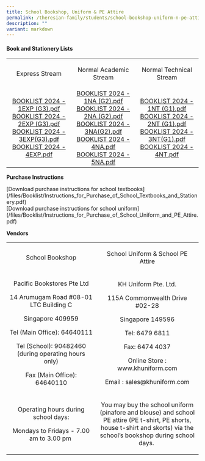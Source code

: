 ```yaml
---
title: School Bookshop, Uniform & PE Attire
permalink: /theresian-family/students/school-bookshop-uniform-n-pe-attire/
description: ""
variant: markdown
---
```

<h4><strong>Book and Stationery Lists</strong></h4>
<table>
<tbody>
<tr>
<td style="text-align: center;" width="205">
<p>Express Stream</p>
</td>
<td style="text-align: center;" width="205">
<p>Normal Academic Stream</p>
</td>
<td style="text-align: center;" width="205">
<p>Normal Technical Stream</p>
</td>
</tr>
<tr>
<td style="text-align: center;" width="205"><a href="/files/Booklist/secondary%201%20exp%20(g3)%20-%202024.pdf" target="">BOOKLIST 2024 - 1EXP (G3).pdf</a><br><a href="/files/Booklist/secondary%202%20exp%20(g3)%20-%202024.pdf" target="">BOOKLIST 2024 - 2EXP (G3).pdf</a><br><a href="/files/Booklist/secondary%203%20exp%20(g3)%20-%202024.pdf" target="">BOOKLIST 2024 - 3EXP(G3).pdf</a><br><a href="/files/Booklist/secondary%204%20exp%20-%202024.pdf" target="">BOOKLIST 2024 - 4EXP.pdf</a></td>
<td style="text-align: center;" width="205"><a href="/files/Booklist/secondary%201%20na%20(g2)%20-%202024.pdf" target="">BOOKLIST 2024 - 1NA (G2).pdf</a><br><a href="/files/Booklist/secondary%202%20na%20(g2)%20-%202024.pdf" target="">BOOKLIST 2024 - 2NA (G2).pdf</a><br><a href="/files/Booklist/secondary%203%20na%20(g2)%20-%202024.pdf" target="">BOOKLIST 2024 - 3NA(G2).pdf</a><br><a href="/files/Booklist/secondary%204%20na%20-%202024.pdf" target="">BOOKLIST 2024 - 4NA.pdf</a><br><a href="/files/Booklist/secondary%205%20na%20-%202024.pdf" target="">BOOKLIST 2024 - 5NA.pdf</a></td>
<td style="text-align: center;" width="205"><a href="/files/Booklist/secondary%201%20nt%20(g1)%20-%202024.pdf" target="">BOOKLIST 2024 - 1NT (G1).pdf</a><br><a href="/files/Booklist/secondary%202%20nt%20(g1)%20-%202024.pdf" target="">BOOKLIST 2024 - 2NT (G1).pdf</a><br><a href="/files/Booklist/secondary%203%20nt%20(g1)%20-%202024.pdf" target="">BOOKLIST 2024 - 3NT(G1).pdf</a><br><a href="/files/Booklist/secondary%204%20nt%20-%202024.pdf" target="">BOOKLIST 2024 - 4NT.pdf</a></td>
</tr>
</tbody>
</table>
<p><strong>Purchase Instructions</strong></p>
[Download purchase instructions for school textbooks](/files/Booklist/Instructions_for_Purchase_of_School_Textbooks_and_Stationery.pdf)<br>
[Download purchase instructions for school uniform](/files/Booklist/Instructions_for_Purchase_of_School_Uniform_and_PE_Attire.pdf)
<p><strong>Vendors</strong></p>
<table width="0">
<tbody>
<tr>
<td style="text-align: center;" width="316">School Bookshop</td>
<td style="text-align: center;" width="316">
<p>School Uniform &amp; School PE Attire</p>
</td>
</tr>
<tr>
<td style="text-align: center;" width="316">
<p>Pacific Bookstores Pte Ltd</p>
<p>14 Arumugam Road #08-01 LTC Building C</p>
<p>Singapore 409959</p>
<p>Tel (Main Office): 64640111</p>
<p>Tel (School): 90482460 (during operating hours only)</p>
<p>Fax (Main Office): 64640110</p>
</td>
<td style="text-align: center;" width="316">
<p>KH Uniform Pte. Ltd.</p>
<p>115A Commonwealth Drive #02-28</p>
<p>Singapore 149596</p>
<p>Tel: 6479 6811</p>
<p>&nbsp;Fax: 6474 4037&nbsp;</p>
<p>Online Store : www.khuniform.com</p>
<p>Email : sales@khuniform.com</p>
</td>
</tr>
<tr>
<td style="text-align: center;" width="316">
<p>Operating hours during school days:</p>
<p>Mondays to Fridays - 7.00 am to 3.00 pm&nbsp;</p>
</td>
<td style="text-align: center;" width="316">
<p>You may buy the school uniform (pinafore and blouse) and school PE attire (PE t-shirt, PE shorts, house t-shirt and&nbsp;skorts) via the school’s bookshop during school days.&nbsp;</p>
</td>
</tr>
</tbody>
</table>